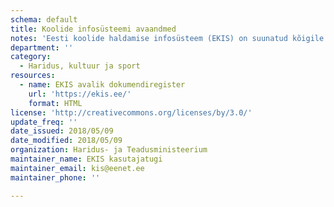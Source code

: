 ```yaml
---
schema: default
title: Koolide infosüsteemi avaandmed
notes: 'Eesti koolide haldamise infosüsteem (EKIS) on suunatud kõigile haridusasutustele, mis on registreeritud Eesti hariduse infosüsteemis (EHIS). EKIS sisaldab dokumendihalduse, finantsarvestuse, personalihalduse, varahalduse, raamatukogu, kooli töö, intraneti ja kommunikatsioonimooduleid ning on liidestatud DVK ja avaliku veebiga võimaldades koolidel täita kõiki dokumendihaldusega seotud nõudeid. Uusi kirjeid lisatakse igapäevaselt.'
department: ''
category:
  - Haridus, kultuur ja sport
resources:
  - name: EKIS avalik dokumendiregister
    url: 'https://ekis.ee/'
    format: HTML
license: 'http://creativecommons.org/licenses/by/3.0/'
update_freq: ''
date_issued: 2018/05/09
date_modified: 2018/05/09
organization: Haridus- ja Teadusministeerium
maintainer_name: EKIS kasutajatugi
maintainer_email: kis@eenet.ee
maintainer_phone: ''

---
```

